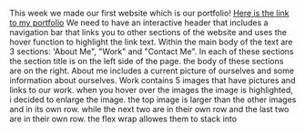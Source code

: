 This week we made our first website which is our portfolio!
[Here is the link to my portfolio](https://ksfallon.github.io/Portfolio/)
We need to have an interactive header that includes a navigation bar that links you to other sections of the website and uses the hover function to highlight the link text.
Within the main body of the text are 3 sections: 'About Me", "Work" and "Contact Me". In each of these sections the section title is on the left side of the page. the body of these sections are on the right.
About me includes a current picture of ourselves and some information about ourselves.
Work contains 5 images that have pictures and links to our work. when you hover over the images the image is highlighted, i decided to enlarge the image. the top image is larger than the other images and in its own row. while the next two are in their own row and the last two are in their own row. the flex wrap allowes them to stack into